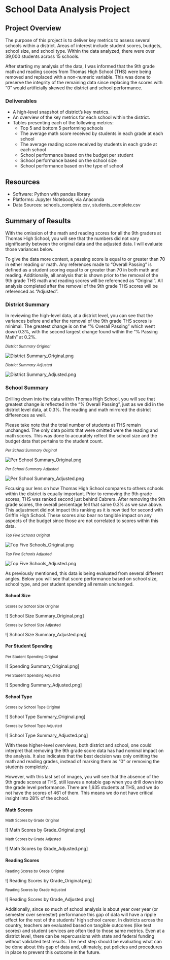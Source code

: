 # School Data Analysis Project

## Project Overview
  The purpose of this project is to deliver key metrics to assess several schools within a district. Areas of interest include student scores, budgets, school size, and school type. Within the data analyzed, there were over 39,000 students across 15 schools.
  
  After starting my analysis of the data, I was informed that the 9th grade math and reading scores from Thomas High School (THS) were being removed and replaced with a non-numeric variable. This was done to preserve the integrity of the remaining data since replacing the scores with “0” would artificially skewed the district and school performance. 

### Deliverables
  *	A high-level snapshot of district’s key metrics.
  *	An overview of the key metrics for each school within the district.
  *	Tables presenting each of the following metrics:
    -	Top 5 and bottom 5 performing schools
    -	The average math score received by students in each grade at each school
    -	The average reading score received by students in each grade at each school
    -	School performance based on the budget per student
    -	School performance based on the school size
    -	School performance based on the type of school

## Resources 
  *	Software: Python with pandas library
  *	Platforms: Jupyter Notebook, via Anaconda
  *	Data Sources: schools_complete.csv, students_complete.csv

## Summary of Results
  With the omission of the math and reading scores for all the 9th graders at Thomas High School, you will see that the numbers did not vary significantly between the original data and the adjusted data. I will evaluate those variances below.
  
  To give the data more context, a passing score is equal to or greater than 70 in either reading or math. Any references made to “Overall Passing” is defined as a student scoring equal to or greater than 70 in both math and reading. Additionally, all analysis that is shown prior to the removal of the 9th grade THS math and reading scores will be referenced as “Original”. All analysis completed after the removal of the 9th grade THS scores will be referenced as “Adjusted”.

### District Summary
  In reviewing the high-level data, at a district level, you can see that the variances before and after the removal of the 9th grade THS scores is minimal. The greatest change is on the “% Overall Passing” which went down 0.3%, with the second largest change found within the “% Passing Math” at 0.2%. 

*<sub>District Summary Original</sub>*

![ District Summary_Original.png](https://github.com/Kelfang/School_District_Analysis/blob/main/Uploaded%20PNGs/District%20Summary_Original.png)

*<sub>District Summary Adjusted</sub>*

![ District Summary_Adjusted.png](https://github.com/Kelfang/School_District_Analysis/blob/main/Uploaded%20PNGs/District%20Summary_Adjusted.png)


### School Summary
  Drilling down into the data within Thomas High School, you will see that greatest change is reflected in the “% Overall Passing”, just as we did in the district level data, at 0.3%. The reading and math mirrored the district differences as well.
  
  Please take note that the total number of students at THS remain unchanged. The only data points that were omitted were the reading and math scores. This was done to accurately reflect the school size and the budget data that pertains to the student count.

*<sub>Per School Summary Original</sub>*

![Per School Summary_Original.png](https://github.com/Kelfang/School_District_Analysis/blob/main/Uploaded%20PNGs/Per%20School%20Summary_Original.png)

*<sub>Per School Summary Adjusted</sub>*

![ Per School Summary_Adjusted.png](https://github.com/Kelfang/School_District_Analysis/blob/main/Uploaded%20PNGs/Per%20School%20Summary_Adjusted.png)

  Focusing our lens on how Thomas High School compares to others schools within the district is equally important. Prior to removing the 9th grade scores, THS was ranked second just behind Cabrera. After removing the 9th grade scores, the overall percentage fell that same 0.3% as we saw above. This adjustment did not impact this ranking as it is now tied for second with Griffin High School. These scores also bear no tangible impact on any aspects of the budget since those are not correlated to scores within this data.

*<sub>Top Five Schools Original</sub>*

![ Top Five Schools_Original.png](https://github.com/Kelfang/School_District_Analysis/blob/main/Uploaded%20PNGs/Top%20Five%20Schools_Original.png)

*<sub>Top Five Schools Adjusted</sub>*

![Top Five Schools_Adjusted.png](https://github.com/Kelfang/School_District_Analysis/blob/main/Uploaded%20PNGs/Top%20Five%20Schools_Adjusted.png)

  As previously mentioned, this data is being evaluated from several different angles. Below you will see that score performance based on school size, school type, and per student spending all remain unchanged. 

#### School Size
<sub>Scores by School Size Original</sub>

![ School Size Summary_Original.png]

<sub>Scores by School Size Adjusted</sub>

![ School Size Summary_Adjusted.png]

#### Per Student Spending
<sub>Per Student Spending Original</sub>

![ Spending Summary_Original.png]

<sub>Per Student Spending Adjusted</sub>

![ Spending Summary_Adjusted.png]

#### School Type
<sub>Scores by School Type Original</sub>

![ School Type Summary_Original.png]

<sub>Scores by School Type Adjusted</sub>

![ School Type Summary_Adjusted.png]


With these higher-level overviews, both district and school, one could interpret that removing the 9th grade score data has had nominal impact on the analysis. It also indicates that the best decision was only omitting the math and reading grades, instead of marking them as “0” or removing the students completely. 

However, with this last set of images, you will see that the absence of the 9th grade scores at THS, still leaves a notable gap when you drill down into the grade level performance. There are 1,635 students at THS, and we do not have the scores of 461 of them. This means we do not have critical insight into 28% of the school. 


#### Math Scores 
<sub>Math Scores by Grade Original</sub>

![ Math Scores by Grade_Original.png]

<sub>Math Scores by Grade Adjusted</sub>

![ Math Scores by Grade_Adjusted.png]

#### Reading Scores 
<sub>Reading Scores by Grade Original</sub>

![ Reading Scores by Grade_Original.png]

<sub>Reading Scores by Grade Adjusted</sub>

![ Reading Scores by Grade_Adjusted.png]

Additionally, since so much of school analysis is about year over year (or semester over semester) performance this gap of data will have a ripple effect for the rest of the students’ high school career. In districts across the country, teachers are evaluated based on tangible outcomes (like test scores) and student services are often tied to those same metrics. Even at a district level, there can be repercussions with state and federal funding without validated test results. 
The next step should be evaluating what can be done about this gap of data and, ultimately, put policies and procedures in place to prevent this outcome in the future. 
